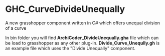 # GHC_CurveDivideUnequally
A new grasshopper component written in C# which offers unequal division of a curve

In bin folder you will find **ArchiCoder_DivideUnequally.gha** file which can be load to grasshopper as any other plug-in.
**Divide_Curve_Uneqully.gh** is an example file which uses the "Divide Unequally" component. 
